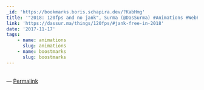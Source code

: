 ```yaml
---
_id: 'https://bookmarks.boris.schapira.dev/?KabHmg'
title: '"2018: 120fps and no jank", Surma (@DasSurma) #Animations #WebPerf'
link: 'https://dassur.ma/things/120fps/#jank-free-in-2018'
date: '2017-11-17'
tags:
    - name: animations
      slug: animations
    - name: boostmarks
      slug: boostmarks
---
```


<br>&#8212;
<a href="https://bookmarks.boris.schapira.dev/?KabHmg" title="Permalink">Permalink</a>
